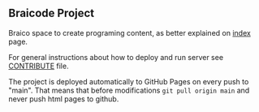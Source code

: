 ## Braicode Project

Braico space to create programing content, as better explained on [index](pages/index.md) page.

For general instructions about how to deploy and run server see [CONTRIBUTE](pages/contrib.md) file.

The project is deployed automatically to GitHub Pages on every push to "main". That means that before modifications `git pull origin main` and never push html pages to github.
